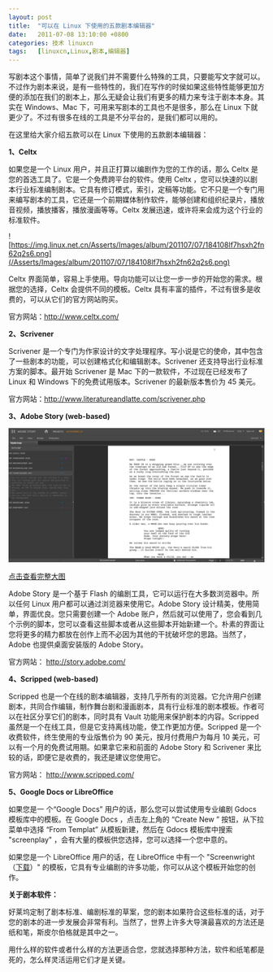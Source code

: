 ```yaml
---
layout: post
title:	"可以在 Linux 下使用的五款剧本编辑器"
date:	2011-07-08 13:10:00 +0800 
categories:	技术 linuxcn 
tags:	[linuxcn,Linux,剧本,编辑器]
---
```



写剧本这个事情，简单了说我们并不需要什么特殊的工具，只要能写文字就可以。不过作为剧本来说，是有一些特性的，我们在写作的时侯如果这些特性能够更加方便的添加在我们的剧本上，那么无疑会让我们有更多的精力来专注于剧本本身。其实在 Windows、Mac 下，可用来写剧本的工具也不是很多，那么在 Linux 下就更少了。不过有很多在线的工具是不分平台的，是我们都可以用的。


在这里给大家介绍五款可以在 Linux 下使用的五款剧本编辑器：


**1、Celtx**


如果您是一个 Linux 用户，并且正打算以编剧作为您的工作的话，那么 Celtx 是您的首选工具了。它是一个免费跨平台的软件。使用 Celtx ，您可以快速的以剧本行业标准编制剧本。它具有修订模式，索引，定稿等功能。它不只是一个专门用来编写剧本的工具，它还是一个前期媒体制作软件，能够创建和组织纪录片，播放音视频，播放播客，播放漫画等等。Celtx 发展迅速，或许将来会成为这个行业的标准软件。


![https://img.linux.net.cn/Asserts/Images/album/201107/07/184108lf7hsxh2fn62q2s6.png](/Asserts/Images/album/201107/07/184108lf7hsxh2fn62q2s6.png)


Celtx 界面简单，容易上手使用。导向功能可以让您一步一步的开始您的需求。根据您的选择，Celtx 会提供不同的模板。Celtx 具有丰富的插件，不过有很多是收费的，可以从它们的官方网站购买。


官方网站：<http://www.celtx.com/>


**2、Scrivener**


Scrivener 是一个专门为作家设计的文字处理程序。写小说是它的使命，其中包含了一些剧本的功能，可以创建格式化和编辑剧本。Scrivener 还支持导出行业标准方案的脚本。最开始 Scrivener 是 Mac 下的一款软件，不过现在已经发布了 Linux 和 Windows 下的免费试用版本。Scrivener 的最新版本售价为 45 美元。


官方网站：http://www.literatureandlatte.com/scrivener.php


**3、Adobe Story (web-based)**


![adobe story](/Asserts/Images/album/201107/07/184109fzuytgg33nfwgug7.png)


[点击查看完整大图](https://img.linux.net.cn/Asserts/Images/album/201107/07/184109fzuytgg33nfwgug7.png)


Adobe Story 是一个基于 Flash 的编剧工具，它可以运行在大多数浏览器中。所以任何 Linux 用户都可以通过浏览器来使用它。Adobe Story 设计精美，使用简单，界面优良。您只需要创建一个 Adobe 账户，然后就可以使用了，您会看到几个示例的脚本，您可以查看这些脚本或者从这些脚本开始新建一个。朴素的界面让您将更多的精力都放在创作上而不必因为其他的干扰破坏您的思路。当然了，Adobe 也提供桌面安装版的 Adobe Story。


官方网站： <http://story.adobe.com/>


**4、Scripped (web-based)**


Scripped 也是一个在线的剧本编辑器，支持几乎所有的浏览器。它允许用户创建剧本，共同合作编辑，制作舞台剧和漫画剧本，具有行业标准的剧本模板。作者可以在社区分享它们的剧本，同时具有 Vault 功能用来保护剧本的内容。Scripped 虽然是一个在线工具，但是它支持离线功能，使工作更加方便。Scripped 是一个收费软件，终生使用的专业版售价为 90 美元，按月付费用户为每月 10 美元，可以有一个月的免费试用期。如果拿它来和前面的 Adobe Story 和 Scrivener 来比较的话，即便它是收费的，我还是建议您使用它。


官方网站： <http://www.scripped.com/>


**5、Google Docs or LibreOffice**


如果您是一 个“Google Docs” 用户的话，那么您可以尝试使用专业编剧 Gdocs 模板库中的模板。在 Google Docs ，点击左上角的 “Create New ” 按钮，从下拉菜单中选择 “From Templat” 从模板新建，然后在 Gdocs 模板库中搜索 "screenplay" ，会有大量的模板供您选择，您可以选择一个您中意的。


如果您是一个 LibreOffice 用户的话，在 LibreOffice 中有一个 "Screenwright（[下载](http://extensions.services.openoffice.org/en/project/scr2)）" 的模板，它具有专业编剧的许多功能，你可以从这个模板开始您的创作。


**关于剧本软件：**


好莱坞定制了剧本标准、编剧标准的草案，您的剧本如果符合这些标准的话，对于您的剧本的进一步发展会非常有利。当然了，世界上许多大导演最喜欢的方法还是纸和笔，斯皮尔伯格就是其中之一。


用什么样的软件或者什么样的方法更适合您，您就选择那种方法，软件和纸笔都是死的，怎么样灵活运用它们才是关键。
